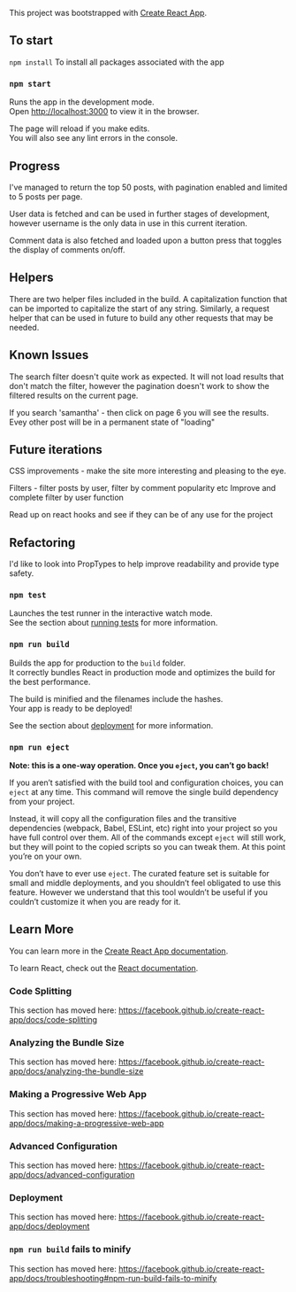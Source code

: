 This project was bootstrapped with [Create React App](https://github.com/facebook/create-react-app).

## To start

`npm install` 
To install all packages associated with the app

### `npm start`

Runs the app in the development mode.<br />
Open [http://localhost:3000](http://localhost:3000) to view it in the browser.

The page will reload if you make edits.<br />
You will also see any lint errors in the console.

## Progress

I've managed to return the top 50 posts, with pagination enabled and limited to 5 posts per page. 

User data is fetched and can be used in further stages of development, however username is the only data in use in this current iteration.

Comment data is also fetched and loaded upon a button press that toggles the display of comments on/off.

## Helpers

There are two helper files included in the build. 
A capitalization function that can be imported to capitalize the start of any string.
Similarly, a request helper that can be used in future to build any other requests that may be needed.

## Known Issues

The search filter doesn't quite work as expected. 
It will not load results that don't match the filter, however the pagination doesn't work to show the filtered results on the current page. 

If you search 'samantha' - then click on page 6 you will see the results.
Evey other post will be in a permanent state of "loading"

## Future iterations

CSS improvements - make the site more interesting and pleasing to the eye.

Filters - filter posts by user, filter by comment popularity etc
Improve and complete filter by user function

Read up on react hooks and see if they can be of any use for the project 

## Refactoring

I'd like to look into PropTypes to help improve readability and provide type safety.


### `npm test`

Launches the test runner in the interactive watch mode.<br />
See the section about [running tests](https://facebook.github.io/create-react-app/docs/running-tests) for more information.

### `npm run build`

Builds the app for production to the `build` folder.<br />
It correctly bundles React in production mode and optimizes the build for the best performance.

The build is minified and the filenames include the hashes.<br />
Your app is ready to be deployed!

See the section about [deployment](https://facebook.github.io/create-react-app/docs/deployment) for more information.

### `npm run eject`

**Note: this is a one-way operation. Once you `eject`, you can’t go back!**

If you aren’t satisfied with the build tool and configuration choices, you can `eject` at any time. This command will remove the single build dependency from your project.

Instead, it will copy all the configuration files and the transitive dependencies (webpack, Babel, ESLint, etc) right into your project so you have full control over them. All of the commands except `eject` will still work, but they will point to the copied scripts so you can tweak them. At this point you’re on your own.

You don’t have to ever use `eject`. The curated feature set is suitable for small and middle deployments, and you shouldn’t feel obligated to use this feature. However we understand that this tool wouldn’t be useful if you couldn’t customize it when you are ready for it.

## Learn More

You can learn more in the [Create React App documentation](https://facebook.github.io/create-react-app/docs/getting-started).

To learn React, check out the [React documentation](https://reactjs.org/).

### Code Splitting

This section has moved here: https://facebook.github.io/create-react-app/docs/code-splitting

### Analyzing the Bundle Size

This section has moved here: https://facebook.github.io/create-react-app/docs/analyzing-the-bundle-size

### Making a Progressive Web App

This section has moved here: https://facebook.github.io/create-react-app/docs/making-a-progressive-web-app

### Advanced Configuration

This section has moved here: https://facebook.github.io/create-react-app/docs/advanced-configuration

### Deployment

This section has moved here: https://facebook.github.io/create-react-app/docs/deployment

### `npm run build` fails to minify

This section has moved here: https://facebook.github.io/create-react-app/docs/troubleshooting#npm-run-build-fails-to-minify
